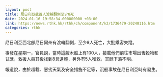 ```yaml
---
layout: post
title: 尼日利亞載百人渡輪翻側至少8死
date: 2024-01-16 19:58:34.000000000 +08:00
link: https://news.rthk.hk/rthk/ch/component/k2/1736479-20240116.htm
categories: rthk
---
```


尼日利亞西北部尼日爾州有渡輪翻側，至少8人死亡，大批乘客失蹤。

事發在星期一，官員說，當時這艘木船上有100人，接載他們前往市場出售穀物和甘蔗，救援人員其後找到8具遺體，另外有5人獲救，其餘下落不明。

報道說，由於超載、惡劣天氣及安全措施不足等，沉船事故在尼日利亞時有發生。

